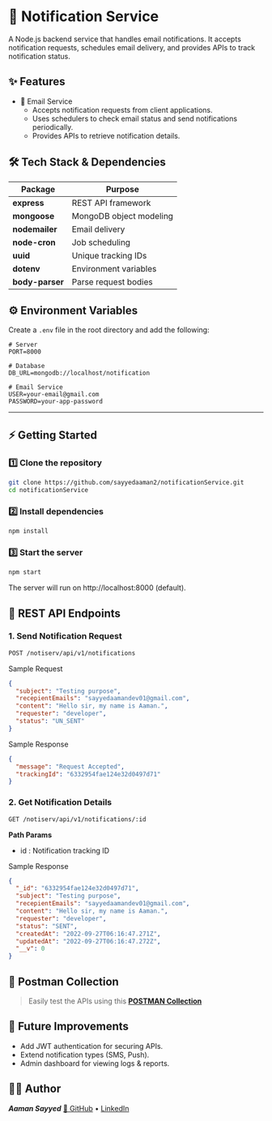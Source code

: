 
# 📩 Notification Service

A Node.js backend service that handles email notifications.
It accepts notification requests, schedules email delivery, and provides APIs to track notification status.

## ✨ Features

- 📧 Email Service
    - Accepts notification requests from client applications.
    - Uses schedulers to check email status and send notifications periodically.
    - Provides APIs to retrieve notification details.

## 🛠️ Tech Stack & Dependencies

| Package         | Purpose                 |
| --------------- | ----------------------- |
| **express**     | REST API framework      |
| **mongoose**    | MongoDB object modeling |
| **nodemailer**  | Email delivery          |
| **node-cron**   | Job scheduling          |
| **uuid**        | Unique tracking IDs     |
| **dotenv**      | Environment variables   |
| **body-parser** | Parse request bodies    |

## ⚙️ Environment Variables

Create a `.env` file in the root directory and add the following:

```env
# Server
PORT=8000

# Database
DB_URL=mongodb://localhost/notification

# Email Service
USER=your-email@gmail.com
PASSWORD=your-app-password
```

---

## ⚡ Getting Started
### 1️⃣ Clone the repository
```bash
git clone https://github.com/sayyedaaman2/notificationService.git
cd notificationService
```

### 2️⃣ Install dependencies
```bash
npm install

```
### 3️⃣ Start the server
```bash
npm start
```
The server will run on http://localhost:8000 (default).


## 📡 REST API Endpoints

### 1. Send Notification Request
```html
POST /notiserv/api/v1/notifications
```

Sample Request
```json
{
  "subject": "Testing purpose",
  "recepientEmails": "sayyedaamandev01@gmail.com",
  "content": "Hello sir, my name is Aaman.",
  "requester": "developer",
  "status": "UN_SENT"
}

```
Sample Response
```json
{
  "message": "Request Accepted",
  "trackingId": "6332954fae124e32d0497d71"
}

```
### 2. Get Notification Details
```html
GET /notiserv/api/v1/notifications/:id

```
**Path Params**
- id : Notification tracking ID

Sample Response
```json
{
  "_id": "6332954fae124e32d0497d71",
  "subject": "Testing purpose",
  "recepientEmails": "sayyedaamandev01@gmail.com",
  "content": "Hello sir, my name is Aaman.",
  "requester": "developer",
  "status": "SENT",
  "createdAt": "2022-09-27T06:16:47.271Z",
  "updatedAt": "2022-09-27T06:16:47.272Z",
  "__v": 0
}

```
## 📑 Postman Collection
>Easily test the APIs using this [**POSTMAN Collection**](https://www.getpostman.com/collections/7485b52cabc0c412533f)

## 🚀 Future Improvements
- Add JWT authentication for securing APIs.
- Extend notification types (SMS, Push).
- Admin dashboard for viewing logs & reports.

## 👨‍💻 Author
***Aaman Sayyed***
[🔗 GitHub](https://github.com/sayyedaaman2)
 • [LinkedIn](https://www.linkedin.com/in/sayyed-aaman/)
